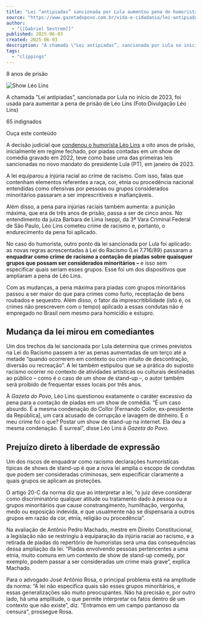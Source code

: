 ```yaml
---
title: "Lei “antipiadas” sancionada por Lula aumentou pena do humorista Léo Lins"
source: "https://www.gazetadopovo.com.br/vida-e-cidadania/lei-antipiadas-sancionada-por-lula-aumentou-pena-prisao-leo-lins/"
author:
  - "[[Gabriel Sestrem]]"
published: 2025-06-03
created: 2025-06-03
description: "A chamada \"Lei antipiadas”, sancionada por Lula no início de 2023, foi usada para aumentar a pena de prisão de Léo Lins."
tags:
  - "clippings"
---
```

8 anos de prisão

![Show Léo Lins](https://media.gazetadopovo.com.br/2025/06/03144636/leo-lins-condenado-660x372.jpg.webp)

A chamada "Lei antipiadas”, sancionada por Lula no início de 2023, foi usada para aumentar a pena de prisão de Léo Lins (Foto:Divulgação Léo Lins)

65 indignados

Ouça este conteúdo

A decisão judicial que [condenou o humorista Léo Lins](https://www.gazetadopovo.com.br/vida-e-cidadania/leo-lins-condenado-a-8-anos-prisao-por-show-de-comedia-youtube/) a oito anos de prisão, inicialmente em regime fechado, por piadas contadas em um show de comédia gravado em 2022, teve como base uma das primeiras leis sancionadas no novo mandato do presidente Lula (PT), em janeiro de 2023.

A lei equiparou a injúria racial ao crime de racismo. Com isso, falas que contenham elementos referentes a raça, cor, etnia ou procedência nacional entendidas como ofensivas por pessoas ou grupos considerados minoritários passaram a ser imprescritíveis e inafiançáveis.

Além disso, a pena para injúrias raciais também aumenta: a punição máxima, que era de três anos de prisão, passa a ser de cinco anos. No entendimento da juíza Barbara de Lima Iseppi, da 3ª Vara Criminal Federal de São Paulo, Léo Lins cometeu crime de racismo e, portanto, o endurecimento da pena foi aplicado.

No caso do humorista, outro ponto da lei sancionada por Lula foi aplicado: as novas regras acrescentadas à Lei do Racismo (Lei 7.716/89) passaram a **enquadrar como crime de racismo a contação de piadas sobre quaisquer grupos que possam ser considerados minoritários –** e isso sem especificar quais seriam esses grupos. Esse foi um dos dispositivos que ampliaram a pena de Léo Lins.

Com as mudanças, a pena máxima para piadas com grupos minoritários passou a ser maior do que para crimes como furto, receptação de bens roubados e sequestro. Além disso, o fator da imprescritibilidade (isto é, os crimes não prescrevem com o tempo) aplicado a essas condutas não é empregado no Brasil nem mesmo para homicídio e estupro.

## Mudança da lei mirou em comediantes

Um dos trechos da lei sancionada por Lula determina que crimes previstos na Lei do Racismo passem a ter as penas aumentadas de um terço até a metade “quando ocorrerem em contexto ou com intuito de descontração, diversão ou recreação”. A lei também estipulou que se a prática do suposto racismo ocorrer no contexto de atividades artísticas ou culturais destinadas ao público – como é o caso de um show de stand-up –, o autor também será proibido de frequentar esses locais por três anos.

À *Gazeta do Povo*, Léo Lins questionou exatamente o caráter excessivo da pena para a contação de piadas em um show de comédia. “É um caso absurdo. É a mesma condenação do Collor \[Fernando Collor, ex-presidente da República\], um cara acusado de corrupção e lavagem de dinheiro. E o meu crime foi o que? Postar um show de stand-up na internet. Ela deu a mesma condenação. É surreal”, disse Léo Lins à *Gazeta do Povo.*

## Prejuízo direto à liberdade de expressão

Um dos riscos de enquadrar como racismo declarações humorísticas típicas de shows de stand-up é que a nova lei amplia o escopo de condutas que podem ser consideradas criminosas, sem especificar claramente a quais grupos se aplicam as proteções.

O artigo 20-C da norma diz que ao interpretar a lei, “o juiz deve considerar como discriminatório qualquer atitude ou tratamento dado à pessoa ou a grupos minoritários que cause constrangimento, humilhação, vergonha, medo ou exposição indevida, e que usualmente não se dispensaria a outros grupos em razão da cor, etnia, religião ou procedência”.

Na avaliação de Antônio Pedro Machado, mestre em Direito Constitucional, a legislação não se restringiu à equiparação da injúria racial ao racismo, e a retirada de piadas do repertório de humoristas será uma das consequências dessa ampliação da lei. “Piadas envolvendo pessoas pertencentes a uma etnia, muito comuns em um contexto de show de stand-up comedy, por exemplo, podem passar a ser consideradas um crime mais grave”, explica Machado.

Para o advogado José Antônio Rosa, o principal problema está na amplitude da norma: “A lei não especifica quais são esses grupos minoritários, e essas generalizações são muito preocupantes. Não há precisão e, por outro lado, há uma amplitude, o que permite interpretar os fatos dentro de um contexto que não existe”, diz. "Entramos em um campo pantanoso da censura", prossegue Rosa.